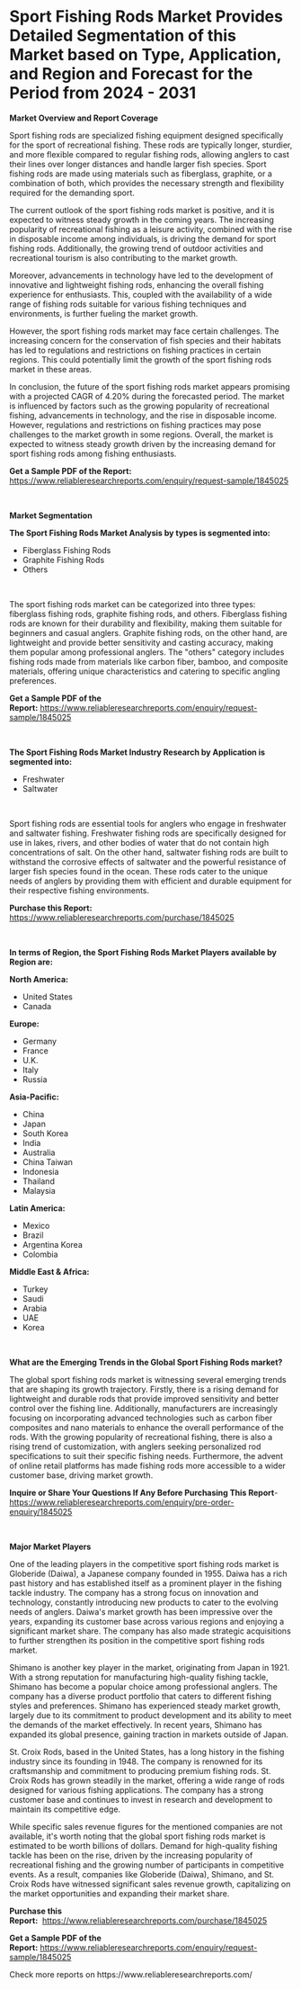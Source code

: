 <p><h1>Sport Fishing Rods Market Provides Detailed Segmentation of this Market based on Type, Application, and Region and Forecast for the Period from 2024 - 2031</h1></p><p><strong>Market Overview and Report Coverage</strong></p>
<p><p>Sport fishing rods are specialized fishing equipment designed specifically for the sport of recreational fishing. These rods are typically longer, sturdier, and more flexible compared to regular fishing rods, allowing anglers to cast their lines over longer distances and handle larger fish species. Sport fishing rods are made using materials such as fiberglass, graphite, or a combination of both, which provides the necessary strength and flexibility required for the demanding sport.</p><p>The current outlook of the sport fishing rods market is positive, and it is expected to witness steady growth in the coming years. The increasing popularity of recreational fishing as a leisure activity, combined with the rise in disposable income among individuals, is driving the demand for sport fishing rods. Additionally, the growing trend of outdoor activities and recreational tourism is also contributing to the market growth.</p><p>Moreover, advancements in technology have led to the development of innovative and lightweight fishing rods, enhancing the overall fishing experience for enthusiasts. This, coupled with the availability of a wide range of fishing rods suitable for various fishing techniques and environments, is further fueling the market growth.</p><p>However, the sport fishing rods market may face certain challenges. The increasing concern for the conservation of fish species and their habitats has led to regulations and restrictions on fishing practices in certain regions. This could potentially limit the growth of the sport fishing rods market in these areas.</p><p>In conclusion, the future of the sport fishing rods market appears promising with a projected CAGR of 4.20% during the forecasted period. The market is influenced by factors such as the growing popularity of recreational fishing, advancements in technology, and the rise in disposable income. However, regulations and restrictions on fishing practices may pose challenges to the market growth in some regions. Overall, the market is expected to witness steady growth driven by the increasing demand for sport fishing rods among fishing enthusiasts.</p></p>
<p><strong>Get a Sample PDF of the Report:</strong> <a href="https://www.reliableresearchreports.com/enquiry/request-sample/1845025">https://www.reliableresearchreports.com/enquiry/request-sample/1845025</a></p>
<p>&nbsp;</p>
<p><strong>Market Segmentation</strong></p>
<p><strong>The Sport Fishing Rods Market Analysis by types is segmented into:</strong></p>
<p><ul><li>Fiberglass Fishing Rods</li><li>Graphite Fishing Rods</li><li>Others</li></ul></p>
<p>&nbsp;</p>
<p><p>The sport fishing rods market can be categorized into three types: fiberglass fishing rods, graphite fishing rods, and others. Fiberglass fishing rods are known for their durability and flexibility, making them suitable for beginners and casual anglers. Graphite fishing rods, on the other hand, are lightweight and provide better sensitivity and casting accuracy, making them popular among professional anglers. The "others" category includes fishing rods made from materials like carbon fiber, bamboo, and composite materials, offering unique characteristics and catering to specific angling preferences.</p></p>
<p><strong>Get a Sample PDF of the Report:</strong>&nbsp;<a href="https://www.reliableresearchreports.com/enquiry/request-sample/1845025">https://www.reliableresearchreports.com/enquiry/request-sample/1845025</a></p>
<p>&nbsp;</p>
<p><strong>The Sport Fishing Rods Market Industry Research by Application is segmented into:</strong></p>
<p><ul><li>Freshwater</li><li>Saltwater</li></ul></p>
<p>&nbsp;</p>
<p><p>Sport fishing rods are essential tools for anglers who engage in freshwater and saltwater fishing. Freshwater fishing rods are specifically designed for use in lakes, rivers, and other bodies of water that do not contain high concentrations of salt. On the other hand, saltwater fishing rods are built to withstand the corrosive effects of saltwater and the powerful resistance of larger fish species found in the ocean. These rods cater to the unique needs of anglers by providing them with efficient and durable equipment for their respective fishing environments.</p></p>
<p><strong>Purchase this Report:</strong>&nbsp; <a href="https://www.reliableresearchreports.com/purchase/1845025">https://www.reliableresearchreports.com/purchase/1845025</a></p>
<p>&nbsp;</p>
<p><strong>In terms of Region, the Sport Fishing Rods Market Players available by Region are:</strong></p>
<p>
    <p> <strong> North America: </strong>
        <ul>
            <li>United States</li>
            <li>Canada</li>
        </ul>
        </p> 
    <p> <strong> Europe: </strong>
        <ul>
            <li>Germany</li>
            <li>France</li>
            <li>U.K.</li>
            <li>Italy</li>
            <li>Russia</li>
        </ul>
        </p> 
    <p> <strong> Asia-Pacific: </strong>
        <ul>
            <li>China</li>
            <li>Japan</li>
            <li>South Korea</li>
            <li>India</li>
            <li>Australia</li>
            <li>China Taiwan</li>
            <li>Indonesia</li>
            <li>Thailand</li>
            <li>Malaysia</li>
        </ul>
        </p> 
    <p> <strong> Latin America: </strong>
        <ul>
            <li>Mexico</li>
            <li>Brazil</li>
            <li>Argentina Korea</li>
            <li>Colombia</li>
        </ul>
        </p> 
    <p> <strong> Middle East & Africa: </strong>
        <ul>
            <li>Turkey</li>
            <li>Saudi</li>
            <li>Arabia</li>
            <li>UAE</li>
            <li>Korea</li>
        </ul>
    </p>
    </p>
<p>&nbsp;</p>
<p><strong>What are the Emerging Trends in the Global Sport Fishing Rods market?</strong></p>
<p><p>The global sport fishing rods market is witnessing several emerging trends that are shaping its growth trajectory. Firstly, there is a rising demand for lightweight and durable rods that provide improved sensitivity and better control over the fishing line. Additionally, manufacturers are increasingly focusing on incorporating advanced technologies such as carbon fiber composites and nano materials to enhance the overall performance of the rods. With the growing popularity of recreational fishing, there is also a rising trend of customization, with anglers seeking personalized rod specifications to suit their specific fishing needs. Furthermore, the advent of online retail platforms has made fishing rods more accessible to a wider customer base, driving market growth.</p></p>
<p><strong>Inquire or Share Your Questions If Any Before Purchasing This Report</strong>- <a href="https://www.reliableresearchreports.com/enquiry/pre-order-enquiry/1845025">https://www.reliableresearchreports.com/enquiry/pre-order-enquiry/1845025</a></p>
<p>&nbsp;</p>
<p><strong>Major Market Players</strong></p>
<p><p>One of the leading players in the competitive sport fishing rods market is Globeride (Daiwa), a Japanese company founded in 1955. Daiwa has a rich past history and has established itself as a prominent player in the fishing tackle industry. The company has a strong focus on innovation and technology, constantly introducing new products to cater to the evolving needs of anglers. Daiwa's market growth has been impressive over the years, expanding its customer base across various regions and enjoying a significant market share. The company has also made strategic acquisitions to further strengthen its position in the competitive sport fishing rods market.</p><p>Shimano is another key player in the market, originating from Japan in 1921. With a strong reputation for manufacturing high-quality fishing tackle, Shimano has become a popular choice among professional anglers. The company has a diverse product portfolio that caters to different fishing styles and preferences. Shimano has experienced steady market growth, largely due to its commitment to product development and its ability to meet the demands of the market effectively. In recent years, Shimano has expanded its global presence, gaining traction in markets outside of Japan.</p><p>St. Croix Rods, based in the United States, has a long history in the fishing industry since its founding in 1948. The company is renowned for its craftsmanship and commitment to producing premium fishing rods. St. Croix Rods has grown steadily in the market, offering a wide range of rods designed for various fishing applications. The company has a strong customer base and continues to invest in research and development to maintain its competitive edge.</p><p>While specific sales revenue figures for the mentioned companies are not available, it's worth noting that the global sport fishing rods market is estimated to be worth billions of dollars. Demand for high-quality fishing tackle has been on the rise, driven by the increasing popularity of recreational fishing and the growing number of participants in competitive events. As a result, companies like Globeride (Daiwa), Shimano, and St. Croix Rods have witnessed significant sales revenue growth, capitalizing on the market opportunities and expanding their market share.</p></p>
<p><strong>Purchase this Report:</strong>&nbsp;&nbsp;<a href="https://www.reliableresearchreports.com/purchase/1845025">https://www.reliableresearchreports.com/purchase/1845025</a></p>
<p></p>
<p><strong>Get a Sample PDF of the Report:</strong>&nbsp;<a href="https://www.reliableresearchreports.com/enquiry/request-sample/1845025">https://www.reliableresearchreports.com/enquiry/request-sample/1845025</a></p>
<p>Check more reports on https://www.reliableresearchreports.com/</p>